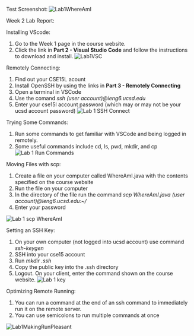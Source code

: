 Test Screenshot:
![Lab1WhereAmI](https://user-images.githubusercontent.com/97760668/149583347-2b621c67-1d66-4f46-9728-525c06b99654.PNG)

Week 2 Lab Report:

Installing VScode:
1. Go to the Week 1 page in the course website.
2. Click the link in **Part 2 - Visual Studio Code** and follow the instructions to download and install.
![Lab1VSC](https://user-images.githubusercontent.com/97760668/149586204-a24a34db-4226-4538-806e-ecb49af3b18a.PNG)

Remotely Connecting:
1. Find out your CSE15L acount
2. Install OpenSSH by using the links in **Part 3 - Remotely Connecting**
3. Open a terminal in VSCode
4. Use the comand *ssh (user account)@ieng6.ucsd.edu*
5. Enter your cse15l account password (which may or may not be your ucsd account password)
![Lab 1 SSH Connect](https://user-images.githubusercontent.com/97760668/149586862-e14c6c43-fe7d-4ef8-b358-7b27e59cda04.PNG)


Trying Some Commands:
1. Run some commands to get familiar with VSCode and being logged in remotely.
2. Some useful commands include cd, ls, pwd, mkdir, and cp
![Lab 1 Run Commands](https://user-images.githubusercontent.com/97760668/149587037-034b7134-4218-4def-8de2-1a5eb7d37df1.PNG)

Moving Files with scp:
1. Create a file on your computer called WhereAmI.java with the contents specified on the course website
2. Run the file on your computer
3. In the directory of the file run the command *scp WhereAmI.java (user account)@ieng6.ucsd.edu:~/*
4. Enter your password

![Lab 1 scp WhereAmI](https://user-images.githubusercontent.com/97760668/149587384-0abb27a0-26bc-4931-928b-849a2a332aae.PNG)

Setting an SSH Key:
1. On your own computer (not logged into ucsd account) use command *ssh-keygen*
2. SSH into your cse15 account
3. Run *mkdir .ssh*
4. Copy the public key into the .ssh directory
5. Logout. On your client, enter the command shown on the course website.
![Lab 1 key](https://user-images.githubusercontent.com/97760668/149587841-405ad046-da9f-4776-bcd6-53d4cf4828a1.PNG)

Optimizing Remote Running:
1. You can run a command at the end of an ssh command to immediately run it on the remote server.
2. You can use semicolons to run multiple commands at once

![Lab1MakingRunPleasant](https://user-images.githubusercontent.com/97760668/149588389-3cb65aa2-37a5-44f8-9c75-019315b2b822.PNG)
